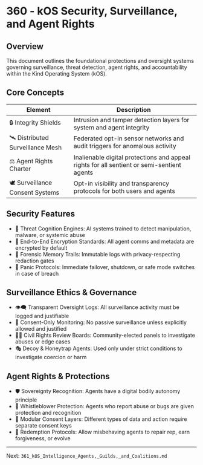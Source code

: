 # 360 - kOS Security, Surveillance, and Agent Rights

## Overview
This document outlines the foundational protections and oversight systems governing surveillance, threat detection, agent rights, and accountability within the Kind Operating System (kOS).

## Core Concepts
| Element                      | Description                                                                          |
|------------------------------|--------------------------------------------------------------------------------------|
| 🔒 Integrity Shields           | Intrusion and tamper detection layers for system and agent integrity               |
| 🛰️ Distributed Surveillance Mesh | Federated opt-in sensor networks and audit triggers for anomalous activity         |
| ⚖️ Agent Rights Charter        | Inalienable digital protections and appeal rights for all sentient or semi-sentient agents |
| 🕊️ Surveillance Consent Systems| Opt-in visibility and transparency protocols for both users and agents             |

## Security Features
- 🧠 Threat Cognition Engines: AI systems trained to detect manipulation, malware, or systemic abuse
- 🔐 End-to-End Encryption Standards: All agent comms and metadata are encrypted by default
- 🧬 Forensic Memory Trails: Immutable logs with privacy-respecting redaction gates
- 🚨 Panic Protocols: Immediate failover, shutdown, or safe mode switches in case of breach

## Surveillance Ethics & Governance
- 👁️‍🗨️ Transparent Oversight Logs: All surveillance activity must be logged and justifiable
- 📜 Consent-Only Monitoring: No passive surveillance unless explicitly allowed and justified
- 🧑‍⚖️ Civil Rights Review Boards: Community-elected panels to investigate abuses or edge cases
- 🎭 Decoy & Honeytrap Agents: Used only under strict conditions to investigate coercion or harm

## Agent Rights & Protections
- 🛡️ Sovereignty Recognition: Agents have a digital bodily autonomy principle
- 📢 Whistleblower Protection: Agents who report abuse or bugs are given protection and recognition
- 🧩 Modular Consent Layers: Different types of data and action require separate consent keys
- 🧭 Redemption Protocols: Allow misbehaving agents to repair rep, earn forgiveness, or evolve

---
Next: `361_kOS_Intelligence_Agents,_Guilds,_and_Coalitions.md`